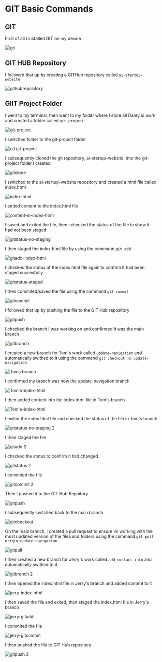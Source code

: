 # GIT Basic Commands

## GIT

First of all I installed GIT on my device

![git](./Img/1.git.png)

## GIT HUB Repository

I followed that up by creating a GITHub repository called `ai-startup-website`

![githubrepository](./Img/2.gitrepository.png)

## GIIT Project Folder

I went to my terminal, then went to my folder where I store all Darey.io work and created a folder called `git-project`

![git-project](./Img/3.git-project.png)

I switched folder to the git-project folder 

![cd git-project](./Img/4.cd%20git-project.png)

I subsequently cloned the git repository, ai-startup-website, into the git-project folder I created

![gitclone](./Img/5.gitclone.png)

I switched to the ai-startup-website repository and created a html file called index.html

![index-html](./Img/7.index-html-file.png)

I added content to the index.html file

![content-in-index-html](./Img/8.content-in-index-html.png)

I saved and exited the file, then i checked the status of the file to show it had not been staged 

![gitstatus-no-staging](./Img/9.gitstatus-no-staging%201.png)

I then staged the index.html file by using the command `git add`

![gitadd-index-html](./Img/10.gitadd-index-html.png)

I checked the status of the index.html file again to confirm it had been staged succesfully

![gitstatus-staged](./Img/11.gitstatus-staged%201.png)

I then commited/saved the file using the command `git commit`

![gitcommit](./Img/12.gitcommit.png)

I followed that up by pushing the file to the GIT Hub repository

![gitpush](./Img/13.gitpush.png)

I checked the branch I was working on and confirmed it was the main branch

![gitbranch](./Img/14.gitbranch.png)


I created a new branch for Tom's work called `update-navigation` and automatically swithed to it using the command `git checkout -b update-navigation`

![Toms branch](./Img/15.Tom's%20branch.png)

I confirmed my branch was now the update-navigation branch


![Tom's-index-html](./Img/16.gitbranch-update-navigation.png)


I then added content into the index.html file in Tom's branch

![Tom's-index-html](./Img/17.Tom's-index-html.png)

I exited the index.html file and checked the status of the file in Tom's branch

![gitstatus-no-staging 2](./Img/18.gitstatus-no-staging%202.png)

I then staged the file

![gitadd 2](./Img/19.gitadd%202.png)

I checked the status to confirm it had changed

![gitstatus 2](./Img/20.gitstatus%202.png)

I commited the file

![gitcommit 2](./Img/21.gitcommit%202.png)

Then I pushed it to the GIT Hub Repoitory

![gitpush](./Img/22.gitpush.png)

I subsequently switched back to the main branch 

![gitcheckout](./Img/23.gitcheckout.png)

On the main branch, i created a pull request to ensure im working with the most updated version of the files and folders using the command `git pull origin update-navigation`

![gitpull](./Img/24.gitpull.png)

I then created a new branch for Jerry's work called `add-contact-info` and automatically swithed to it.

![gitbranch 2](./Img/25.gitbranch%202.png)

I then opened the index.html file in Jerry's branch and added content to it

![jerry-index-html](./Img/26.jerry-index-html.png)

I then saved the file and exited, then staged the index.html file in Jerry's branch

![jerry-gitadd](./Img/27.%20jerry-gitadd.png)

I commited the file

![jerry-gitcommit](./Img/28.jerry-gitcommit.png)

I then pushed the file to GIT Hub repository

![gitpush 2](./Img/29.gitpush%202.png)
